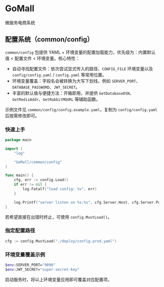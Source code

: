 # GoMall

微服务电商系统

## 配置系统（common/config）

`common/config` 包提供 YAML + 环境变量的配置加载能力，优先级为：内置默认值 < 配置文件 < 环境变量。核心特性：

- 自动寻找配置文件：依次尝试显式传入的路径、`CONFIG_FILE` 环境变量以及 `config/config.yaml` / `config.yaml` 等常用位置。
- 环境变量覆盖：字段名会被转换为大写下划线，例如 `SERVER_PORT`、`DATABASE_PASSWORD`、`JWT_SECRET`。
- 丰富的默认值与便捷方法：开箱即用，并提供 `GetDatabaseDSN`、`GetRedisAddr`、`GetRabbitMQURL` 等辅助函数。

示例文件见 `common/config/config.example.yaml`，复制为 `config/config.yaml` 后按需修改即可。

### 快速上手

```go
package main

import (
    "log"

    "GoMall/common/config"
)

func main() {
    cfg, err := config.Load()
    if err != nil {
        log.Fatalf("load config: %v", err)
    }

    log.Printf("server listen on %s:%s", cfg.Server.Host, cfg.Server.Port)
}
```

若希望直接在出错时终止，可使用 `config.MustLoad()`。

### 指定配置路径

```go
cfg := config.MustLoad("./deploy/config.prod.yaml")
```

### 环境变量覆盖示例

```bash
$env:SERVER_PORT="9090"
$env:JWT_SECRET="super-secret-key"
```

启动服务时，将以上环境变量应用即可覆盖对应配置项。
